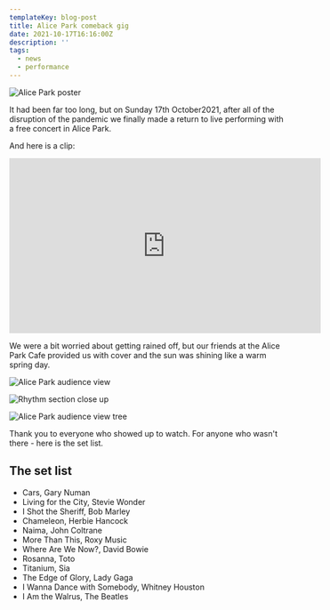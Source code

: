 ```yaml
---
templateKey: blog-post
title: Alice Park comeback gig
date: 2021-10-17T16:16:00Z
description: ''
tags:
  - news
  - performance
---
```


![Alice Park poster](/img/2021-oct-alice-park-poster-square.jpg 'Alice Park poster')

It had been far too long, but on Sunday 17th October2021, after all of the disruption of the pandemic we finally made a return to live performing with a free concert in Alice Park.

And here is a clip:

<iframe width="560" height="315" src="https://www.youtube.com/embed/3adrZswkJUk" title="YouTube video player" frameborder="0" allow="accelerometer; autoplay; clipboard-write; encrypted-media; gyroscope; picture-in-picture" allowfullscreen></iframe>

We were a bit worried about getting rained off, but our friends at the Alice Park Cafe provided us with cover and the sun was shining like a warm spring day.

![Alice Park audience view](/img/2021-oct-alice-park-audience-view-far.jpg 'Alice Park audience view')

![Rhythm section close up](/img/2021-oct-alice-park-rhythm-close-up.PNG 'Rhythm section close up')

![Alice Park audience view tree](/img/2021-oct-alice-park-audience-view-tree.jpg 'Alice Park audience view tree')

Thank you to everyone who showed up to watch. For anyone who wasn't there - here is the set list.

## The set list

* Cars, Gary Numan
* Living for the City, Stevie Wonder
* I Shot the Sheriff, Bob Marley
* Chameleon, Herbie Hancock
* Naima, John Coltrane
* More Than This, Roxy Music
* Where Are We Now?, David Bowie
* Rosanna, Toto
* Titanium, Sia
* The Edge of Glory, Lady Gaga
* I Wanna Dance with Somebody, Whitney Houston
* I Am the Walrus, The Beatles
